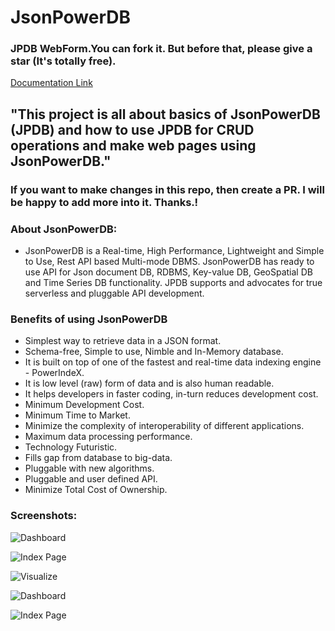 # JsonPowerDB 
### JPDB WebForm.You can fork it. But before that, please give a star (It's totally free).

[Documentation Link](http://login2explore.com/jpdb/docs.html)

## "This project is all about basics of JsonPowerDB (JPDB) and how to use JPDB for CRUD operations and make web pages using JsonPowerDB." 
### If you want to make changes in this repo, then create a PR. I will be happy to add more into it. Thanks.!
### About JsonPowerDB:

- JsonPowerDB is a Real-time, High Performance, Lightweight and Simple to Use, Rest API based Multi-mode DBMS. JsonPowerDB has ready to use API for Json document DB, RDBMS, Key-value DB, GeoSpatial DB and Time Series DB functionality. JPDB supports and advocates for true serverless and pluggable API development.

### Benefits of using JsonPowerDB

- Simplest way to retrieve data in a JSON format.
- Schema-free, Simple to use, Nimble and In-Memory database.
- It is built on top of one of the fastest and real-time data indexing engine - PowerIndeX.
- It is low level (raw) form of data and is also human readable.
- It helps developers in faster coding, in-turn reduces development cost.
- Minimum Development Cost.
- Minimum Time to Market.
- Minimize the complexity of interoperability of different applications.
- Maximum data processing performance.
- Technology Futuristic.
-   Fills gap from database to big-data.
-   Pluggable with new algorithms.
-   Pluggable and user defined API.
- Minimize Total Cost of Ownership.

### Screenshots:

![Dashboard]()

![Index Page]()

![Visualize]()

![Dashboard]()

![Index Page]()

